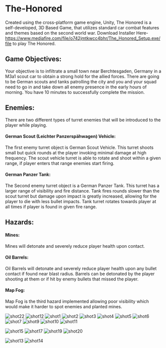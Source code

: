 # The-Honored
Created using the cross-platform game engine, Unity, The Honored is a self-developed, 3D Based Game, that utilizes standard car combat features and themes based on the second world war. Download Installer Here- https://www.mediafire.com/file/o742jmtkwcc4bhr/The_Honored_Setup.exe/file to play The Honored.

## Game Objectives:
Your objective is to infiltrate a small town near Berchtesgaden, Germany in a M3a1 scout car to obtain a strong hold for the allied forces. There are going to be German scouts and tanks patrolling the city and you and your squad need to go in and take down all enemy presence in the early hours of morning. You have 10 minutes to successfully complete the mission.


## Enemies:
There are two different types of turret enemies that will be introduced to the player while playing. 

#### German Scout (Leichter Panzerspähwagen) Vehicle: 
The first enemy turret object is German Scout Vehicle. This turret shoots small but quick rounds at the player invoking           minimal damage at high frequency. The scout vehicle turret is able to rotate and shoot within a given range, if player enters that range enemies start firing. 
#### German Panzer Tank: 
The Second enemy turret object is a German Panzer Tank. This turret has a larger range of visibility and fire distance. Tank fires rounds slower than the scout turret but damage upon impact is greatly increased, allowing for the player to die with less bullet impacts. Tank turret rotates towards player at all times if player is found in given fire range.

## Hazards:
#### Mines: 
Mines will detonate and severely reduce player health upon contact.  
#### Oil Barrels:
Oil Barrels will detonate and severely reduce player health upon any bullet contact if found near blast radius. Barrels can be detonated by the player shooting at them or if hit by enemy bullets that missed the player.  
#### Map Fog:
Map Fog is the third hazard implemented allowing poor visibility which would make it harder to spot enemies and planted mines.

![shot22](https://user-images.githubusercontent.com/19450714/35419513-42333716-0206-11e8-9d63-3378aba37827.png)
![shot12](https://user-images.githubusercontent.com/19450714/35419459-13c50a30-0206-11e8-9623-16976a3012b6.jpg)
![shot1](https://user-images.githubusercontent.com/19450714/35419495-40f61134-0206-11e8-9084-c4f0119500ca.jpg)
![shot2](https://user-images.githubusercontent.com/19450714/35419496-41103cb2-0206-11e8-9896-dc99516ab844.jpg)
![shot3](https://user-images.githubusercontent.com/19450714/35419497-41214bd8-0206-11e8-9372-f6e5f5934ba8.jpg)
![shot4](https://user-images.githubusercontent.com/19450714/35419499-413379ca-0206-11e8-909b-5fd42e658812.jpg)
![shot5](https://user-images.githubusercontent.com/19450714/35419500-414eb38e-0206-11e8-8ea2-79bac2ef4f21.jpg)
![shot6](https://user-images.githubusercontent.com/19450714/35419501-415eb478-0206-11e8-9249-953e3ac5d8ac.jpg)
![shot7](https://user-images.githubusercontent.com/19450714/35419502-416f521a-0206-11e8-9788-8b03c82b104f.jpg)
![shot9](https://user-images.githubusercontent.com/19450714/35419504-4196c21e-0206-11e8-8e91-e989c9a47e01.jpg)
![shot10](https://user-images.githubusercontent.com/19450714/35419505-41a415d6-0206-11e8-9b4c-918ef51823f1.jpg)
![shot11](https://user-images.githubusercontent.com/19450714/35419506-41b3443e-0206-11e8-8fa5-784e9b5d4a23.jpg)

![shot15](https://user-images.githubusercontent.com/19450714/35419509-41eb06b2-0206-11e8-8bca-c818e024fe14.jpg)
![shot17](https://user-images.githubusercontent.com/19450714/35419510-41fdee80-0206-11e8-9caa-8288fa2cc00f.jpg)
![shot19](https://user-images.githubusercontent.com/19450714/35419511-4211c806-0206-11e8-8685-0a7ed3e0e656.jpg)
![shot20](https://user-images.githubusercontent.com/19450714/35419512-42235bac-0206-11e8-8589-a50e813ac7d0.jpg)

![shot13](https://user-images.githubusercontent.com/19450714/35419507-41c5bac4-0206-11e8-99d3-f8acfd3461d3.jpg)
![shot14](https://user-images.githubusercontent.com/19450714/35419508-41d9bfb0-0206-11e8-8605-6f1f465c7291.jpg)

